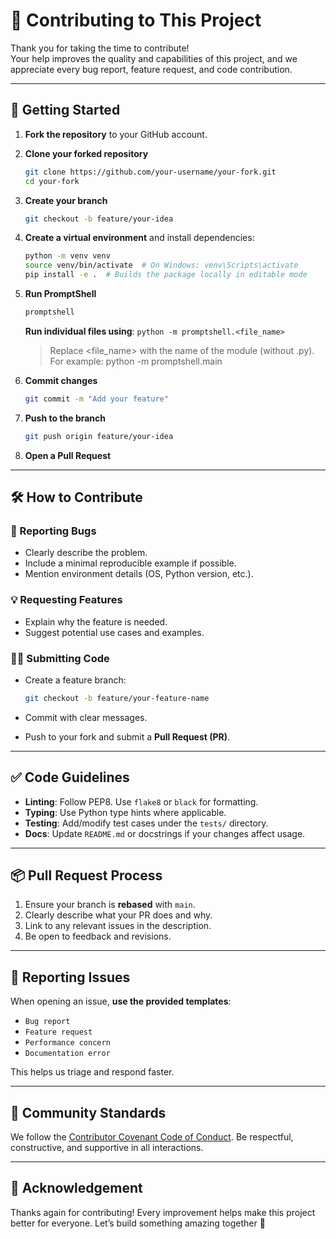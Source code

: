 # 🧩 Contributing to This Project

Thank you for taking the time to contribute! <br/>
Your help improves the quality and capabilities of this project, and we appreciate every bug report, feature request, and code contribution.

---

## 🚀 Getting Started

1. **Fork the repository** to your GitHub account.

2. **Clone your forked repository**

   ```bash
   git clone https://github.com/your-username/your-fork.git
   cd your-fork
   ```

3. **Create your branch**

   ```bash
   git checkout -b feature/your-idea
   ```

4. **Create a virtual environment** and install dependencies:

   ```bash
   python -m venv venv
   source venv/bin/activate  # On Windows: venv\Scripts\activate
   pip install -e .  # Builds the package locally in editable mode
   ```

5. **Run PromptShell**

   ```bash
   promptshell
   ```

   **Run individual files using**: `python -m promptshell.<file_name>`

   > Replace <file_name> with the name of the module (without .py). <br/>
   > For example: python -m promptshell.main

6. **Commit changes**

   ```bash
   git commit -m "Add your feature"
   ```

7. **Push to the branch**

   ```bash
   git push origin feature/your-idea
   ```

8. **Open a Pull Request**

---

## 🛠 How to Contribute

### 🐛 Reporting Bugs

- Clearly describe the problem.
- Include a minimal reproducible example if possible.
- Mention environment details (OS, Python version, etc.).

### 💡 Requesting Features

- Explain why the feature is needed.
- Suggest potential use cases and examples.

### 👨‍💻 Submitting Code

- Create a feature branch:

  ```bash
  git checkout -b feature/your-feature-name
  ```

- Commit with clear messages.
- Push to your fork and submit a **Pull Request (PR)**.

---

## ✅ Code Guidelines

- **Linting**: Follow PEP8. Use `flake8` or `black` for formatting.
- **Typing**: Use Python type hints where applicable.
- **Testing**: Add/modify test cases under the `tests/` directory.
- **Docs**: Update `README.md` or docstrings if your changes affect usage.

---

## 📦 Pull Request Process

1. Ensure your branch is **rebased** with `main`.
2. Clearly describe what your PR does and why.
3. Link to any relevant issues in the description.
4. Be open to feedback and revisions.

---

## 🐞 Reporting Issues

When opening an issue, **use the provided templates**:

- `Bug report`
- `Feature request`
- `Performance concern`
- `Documentation error`

This helps us triage and respond faster.

---

## 🤝 Community Standards

We follow the [Contributor Covenant Code of Conduct](CODE_OF_CONDUCT.md).
Be respectful, constructive, and supportive in all interactions.

---

## 🙌 Acknowledgement

Thanks again for contributing! Every improvement helps make this project better for everyone. Let’s build something amazing together 🚀
